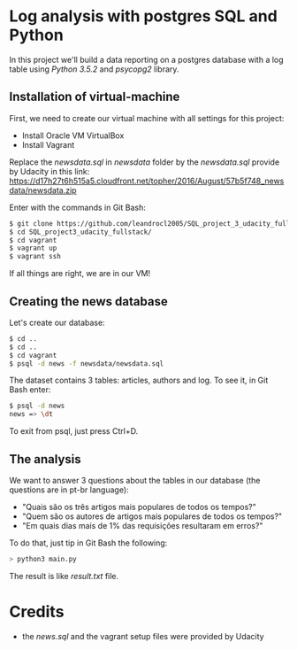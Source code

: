 # Log analysis with postgres SQL and Python

In this project we'll build a data reporting on a postgres database with a log table using *Python 3.5.2* and *psycopg2* library.

## Installation of virtual-machine

First, we need to create our virtual machine with all settings for this project:

* Install Oracle VM VirtualBox
* Install Vagrant

Replace the *newsdata.sql* in *newsdata* folder by the *newsdata.sql* provide by Udacity in this link: https://d17h27t6h515a5.cloudfront.net/topher/2016/August/57b5f748_newsdata/newsdata.zip

Enter with the commands in Git Bash:

```sh
$ git clone https://github.com/leandrocl2005/SQL_project_3_udacity_fullstack.git
$ cd SQL_project3_udacity_fullstack/
$ cd vagrant
$ vagrant up
$ vagrant ssh
```

If all things are right, we are in our VM!

## Creating the news database

Let's create our database:

```sh
$ cd ..
$ cd ..
$ cd vagrant
$ psql -d news -f newsdata/newsdata.sql
```

The dataset contains 3 tables: articles, authors and log. To see it, in Git Bash enter:

```sh
$ psql -d news
news => \dt
```

To exit from psql, just press Ctrl+D. 

## The analysis

We want to answer 3 questions about the tables in our database (the questions are in pt-br language):

* "Quais são os três artigos mais populares de todos os tempos?"
* "Quem são os autores de artigos mais populares de todos os tempos?"
* "Em quais dias mais de 1% das requisições resultaram em erros?"

To do that, just tip in Git Bash the following:

```sh
> python3 main.py
```

The result is like *result.txt* file.

# Credits

  - the *news.sql* and the vagrant setup files were provided by Udacity


